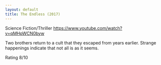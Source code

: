 ```yaml
---
layout: default
title: The Endless (2017)
---
```

Science Fiction/Thriller
https://www.youtube.com/watch?v=qMHpWCN0byw

Two brothers return to a cult that they escaped from years earlier.
Strange happenings indicate that not all is as it seems.

Rating 8/10

